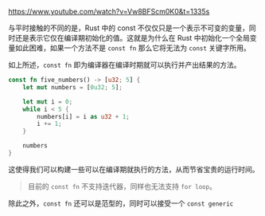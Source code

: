 https://www.youtube.com/watch?v=Vw8BFScm0K0&t=1335s

与平时接触的不同的是，Rust 中的 const 不仅仅只是一个表示不可变的变量，同时还是表示它仅在编译期初始化的值。这就是为什么在 Rust 中初始化一个全局变量如此困难，如果一个方法不是 `const fn` 那么它将无法为 `const` 关键字所用。

如上所述，`const fn` 即为编译器在编译时期就可以执行并产出结果的方法。

```rust
const fn five_numbers() -> [u32; 5] {
    let mut numbers = [0u32; 5];

    let mut i = 0;
    while i < 5 {
        numbers[i] = i as u32 + 1;
        i += 1;
    }

    numbers
}
```

这使得我们可以构建一些可以在编译期就执行的方法，从而节省宝贵的运行时间。

> 目前的 `const fn` 不支持迭代器，同样也无法支持 `for loop`。

除此之外，`const fn` 还可以是范型的，同时可以接受一个 `const generic`